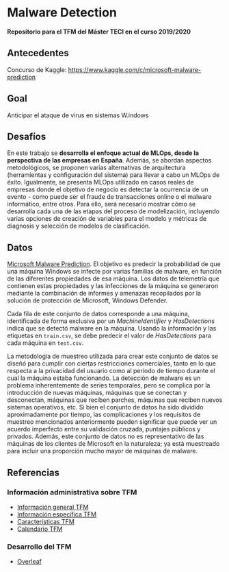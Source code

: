 # Malware Detection

**Repositorio para el TFM del Máster TECI en el curso 2019/2020**

## Antecedentes
Concurso de Kaggle: https://www.kaggle.com/c/microsoft-malware-prediction

## Goal
Anticipar el ataque de virus en sistemas W.indows

## Desafíos

En este trabajo se **desarrolla el enfoque actual de MLOps, desde la perspectiva de las empresas en España**. Además, se abordan aspectos metodológicos, se proponen varias alternativas de arquitectura (herramientas y configuración del sistema) para llevar a cabo un MLOps de éxito. Igualmente, se presenta MLOps utilizado en casos reales de empresas donde el objetivo de negocio es detectar la ocurrencia de un evento - como puede ser el fraude de transacciones online o el malware informático, entre otros. Para ello, será necesario mostrar cómo se desarrolla cada una de las etapas del proceso de modelización, incluyendo varias opciones de creación de variables para el modelo y métricas de diagnosis y selección de modelos de clasificación.

## Datos

[Microsoft Malware Prediction](https://www.kaggle.com/c/microsoft-malware-prediction/data). El objetivo es predecir la probabilidad de que una máquina Windows se infecte por varias familias de malware, en función de las diferentes propiedades de esa máquina. Los datos de telemetría que contienen estas propiedades y las infecciones de la máquina se generaron mediante la combinación de informes y amenazas recopilados por la solución de protección de Microsoft, Windows Defender.

Cada fila de este conjunto de datos corresponde a una máquina, identificada de forma exclusiva por un _MachineIdentifier_ y _HasDetections_ indica que se detectó malware en la máquina. Usando la información y las etiquetas en `train.csv`, se debe predecir el valor de _HasDetections_ para cada máquina en `test.csv`.

La metodología de muestreo utilizada para crear este conjunto de datos se diseñó para cumplir con ciertas restricciones comerciales, tanto en lo que respecta a la privacidad del usuario como al período de tiempo durante el cual la máquina estaba funcionando. La detección de malware es un problema inherentemente de series temporales, pero se complica por la introducción de nuevas máquinas, máquinas que se conectan y desconectan, máquinas que reciben parches, máquinas que reciben nuevos sistemas operativos, etc. Si bien el conjunto de datos ha sido dividido aproximadamente por tiempo, las complicaciones y los requisitos de muestreo mencionados anteriormente pueden significar que puede ver un acuerdo imperfecto entre su validación cruzada, puntajes públicos y privados. Además, este conjunto de datos no es representativo de las máquinas de los clientes de Microsoft en la naturaleza; ya está muestreado para incluir una proporción mucho mayor de máquinas de malware.

## Referencias

### Información administrativa sobre TFM

- [Información general TFM](http://blogs.mat.ucm.es/teci/?page_id=151)
- [Información específica TFM](https://blogs.mat.ucm.es/teci/?page_id=1973)
- [Características TFM](http://blogs.mat.ucm.es/teci/wp-content/uploads/sites/9/2016/11/caracteristica-tfm.pdf)
- [Calendario TFM](http://blogs.mat.ucm.es/teci/wp-content/uploads/sites/9/2019/12/calendario-TFM-19-20.pdf)

### Desarrollo del TFM

- [Overleaf](https://www.overleaf.com/read/hysrkqscqfgy)


<!------
### Soluciones
- https://github.com/imor-de/microsoft_malware_prediction_kaggle_2nd
----->
